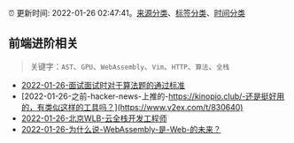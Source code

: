 :alarm_clock: 更新时间: 2022-01-26 02:47:41。[来源分类](../README.md)、[标签分类](../TAGS.md)、[时间分类](../TIMELINE.md)

## 前端进阶相关


> 关键字：`AST`、`GPU`、`WebAssembly`、`Vim`、`HTTP`、`算法`、`全栈`



- [2022-01-26-面试面试时对于算法题的通过标准](https://www.v2ex.com/t/830654) 
- [2022-01-26-之前-hacker-news-上推的-https://kinopio.club/-还是挺好用的，有类似这样的工具吗？](https://www.v2ex.com/t/830640) 
- [2022-01-26-北京WLB-云全栈开发工程师](https://www.v2ex.com/t/830620) 
- [2022-01-26-为什么说-WebAssembly-是-Web-的未来？](https://toutiao.io/k/ym9tv10) 